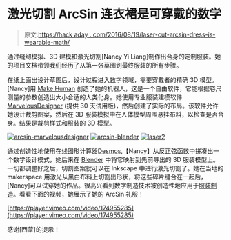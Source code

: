 # 激光切割 ArcSin 连衣裙是可穿戴的数学

> 原文:[https://hack aday . com/2016/08/19/laser-cut-arcsin-dress-is-wearable-math/](https://hackaday.com/2016/08/19/laser-cut-arcsin-dress-is-wearable-math/)

通过缝纫模拟、3D 建模和激光切割[Nancy Yi Liang]制作出合身的定制服装。她的项目文档带领我们经历了从第一张草图到最终服装的所有步骤。

在纸上画出设计草图后，设计过程进入数字领域，需要穿戴者的精确 3D 模型。[Nancy]用 [Make Human](http://www.makehuman.org/) 创造了她的机器人，这是一个自由软件，它能根据卷尺测量的参数创造出大小合适的人类化身。她使用专业服装建模软件 [MarvelousDesigner](http://www.marvelousdesigner.com/) (提供 30 天试用版)，然后创建了实际的布局。该软件允许她设计裁剪图案，然后在 3D 服装模拟中在人体模型周围悬挂布料，以检查是否合身。结果是裁剪样式和服装的 3D 模型。

 [![arcsin-marvelousdesigner](../Images/7f7d5c800d68e051c6b876ce3fccd317.png "arcsin-marvelousdesigner")](https://hackaday.com/2016/08/19/laser-cut-arcsin-dress-is-wearable-math/arcsin-marvelousdesigner/)  [![arcsin-blender](../Images/3f2d730408caf90f9b14af3c282627bc.png "arcsin-blender")](https://hackaday.com/2016/08/19/laser-cut-arcsin-dress-is-wearable-math/arcsin-blender/)  [![laser2](../Images/1900c1e5492fcdaa2cec382ee1e7d579.png "laser2")](https://hackaday.com/2016/08/19/laser-cut-arcsin-dress-is-wearable-math/laser2/) 

通过创造性地使用在线图形计算器[Desmos](https://www.desmos.com/),【Nancy】从反正弦函数中拼凑出一个数学设计模式，她后来在 [Blender](https://www.blender.org/) 中将它映射到先前导出的 3D 服装模型上。一切都调整好之后，切割图案就可以在 Inkscape 中进行激光切割了。她在当地的 makerspace 用激光从黑白布料上切割出形状，将这些碎片缝合在一起后，[Nancy]可以试穿她的作品。很高兴看到数字制造技术被创造性地应用于[服装制造](https://hackaday.com/2016/08/16/filling-the-automation-gap-in-garment-manufacturing/)。看看下面的视频，她展示了她的 ArcSin 礼服！

[https://player.vimeo.com/video/174955285](https://player.vimeo.com/video/174955285)

感谢[西蒙]的提示！